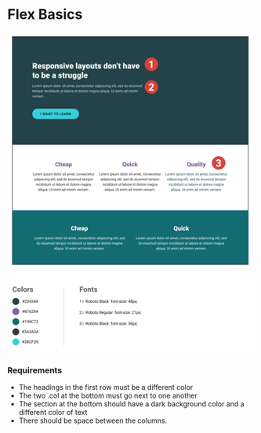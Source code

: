 # Flex Basics

![](https://raw.githubusercontent.com/hoc-labs/images/main/flex-basics-design.png)

### Requirements
* The headings in the first row must be
   a different color
* The two .col at the bottom must go next
   to one another
* The section at the bottom should have
   a dark background color and a different
   color of text
* There should be space between the columns.

